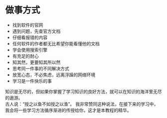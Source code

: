 # 做事方式

- 找到软件的官网
- 遇到问题，先查官方文档
- 仔细看报错的内容
- 任何软件的作者都无比希望你能看懂他的文档
- 学会使用搜索引擎
- 有充足的耐心
- 知其然，更要知其所以然
- 思考同一件事的不同解决方式
- 放宽心态，不必焦虑，远离浮躁的网络环境
- 学习是一件快乐的事

知识是无尽的，但如果你掌握了学习知识的良好方法，就可以在知识的海洋里无尽的遨游。  
古人说：“授之以鱼不如授之以渔”。
我非常赞同这种说法，在接下来的学习中，我会将一些学习方法循序渐进的传授给你，这才是本教程的精华。
